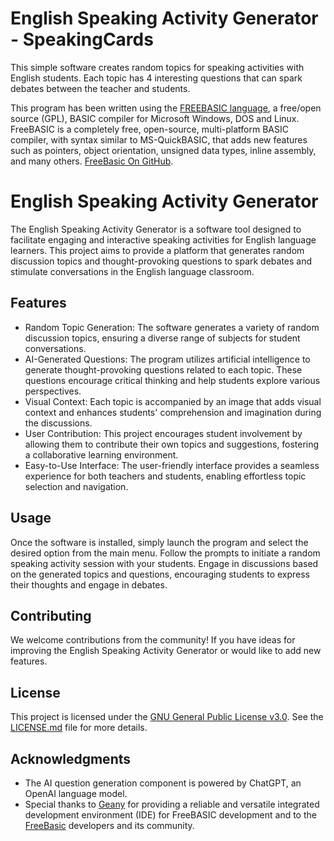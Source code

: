 # English Speaking Activity Generator - SpeakingCards

This simple software creates random topics for speaking activities with English students. Each topic has 4 interesting questions that can spark debates between the teacher and students.

This program has been written using the [FREEBASIC language](https://www.freebasic.net/), a free/open source (GPL), BASIC compiler for Microsoft Windows, DOS and Linux. FreeBASIC is a completely free, open-source, multi-platform BASIC compiler, with syntax similar to MS-QuickBASIC, that adds new features such as pointers, object orientation, unsigned data types, inline assembly, and many others. [FreeBasic On GitHub](https://github.com/freebasic/fbc). 

# English Speaking Activity Generator

The English Speaking Activity Generator is a software tool designed to facilitate engaging and interactive speaking activities for English language learners. This project aims to provide a platform that generates random discussion topics and thought-provoking questions to spark debates and stimulate conversations in the English language classroom.

## Features

- Random Topic Generation: The software generates a variety of random discussion topics, ensuring a diverse range of subjects for student conversations.
- AI-Generated Questions: The program utilizes artificial intelligence to generate thought-provoking questions related to each topic. These questions encourage critical thinking and help students explore various perspectives.
- Visual Context: Each topic is accompanied by an image that adds visual context and enhances students' comprehension and imagination during the discussions.
- User Contribution: This project encourages student involvement by allowing them to contribute their own topics and suggestions, fostering a collaborative learning environment.
- Easy-to-Use Interface: The user-friendly interface provides a seamless experience for both teachers and students, enabling effortless topic selection and navigation.

## Usage

Once the software is installed, simply launch the program and select the desired option from the main menu. Follow the prompts to initiate a random speaking activity session with your students. Engage in discussions based on the generated topics and questions, encouraging students to express their thoughts and engage in debates.

## Contributing

We welcome contributions from the community! If you have ideas for improving the English Speaking Activity Generator or would like to add new features.

## License

This project is licensed under the [GNU General Public License v3.0](https://github.com/fgr101/SpeakingCards/blob/main/LICENSE). See the [LICENSE.md](https://github.com/fgr101/SpeakingCards/blob/main/LICENSE) file for more details.

## Acknowledgments

- The AI question generation component is powered by ChatGPT, an OpenAI language model.
- Special thanks to [Geany](https://www.geany.org/) for providing a reliable and versatile integrated development environment (IDE) for FreeBASIC development and to the [FreeBasic](https://www.freebasic.net/) developers and its community.
